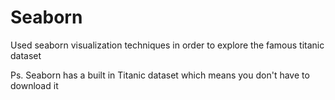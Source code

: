 # Seaborn
Used seaborn visualization techniques in order to explore the famous titanic dataset

Ps. Seaborn has a built in Titanic dataset which means you don't have to download it
